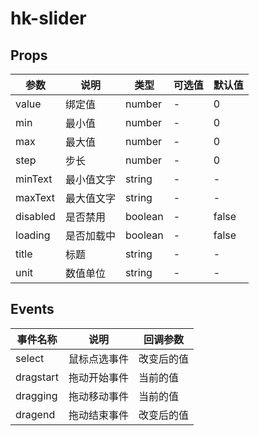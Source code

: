 # hk-slider

## Props

| 参数 | 说明 | 类型 | 可选值 | 默认值 |
|--- | --- | --- | --- | --- |
| value | 绑定值 | number | - | 0 |
| min | 最小值 | number | - | 0 |
| max | 最大值 | number | - | 0 |
| step | 步长 | number | - | 0 |
| minText | 最小值文字 | string | - | - |
| maxText | 最大值文字 | string | - | - |
| disabled | 是否禁用 | boolean | - | false |
| loading | 是否加载中 | boolean | - | false |
| title | 标题 | string | - | - |
| unit | 数值单位 | string | - | - |

## Events
| 事件名称 | 说明 |	回调参数 |
|--- | --- | --- |
| select | 鼠标点选事件 | 改变后的值 |
| dragstart | 拖动开始事件 | 当前的值 |
| dragging | 拖动移动事件 | 当前的值 |
| dragend | 拖动结束事件 | 改变后的值 |
